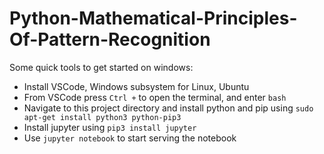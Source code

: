 # Python-Mathematical-Principles-Of-Pattern-Recognition

Some quick tools to get started on windows:

- Install VSCode, Windows subsystem for Linux, Ubuntu
- From VSCode press `Ctrl +` to open the terminal, and enter `bash`
- Navigate to this project directory and install python and pip using `sudo apt-get install python3 python-pip3`
- Install jupyter using `pip3 install jupyter`
- Use `jupyter notebook` to start serving the notebook
